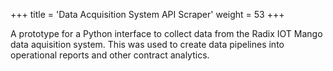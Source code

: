 +++
title = 'Data Acquisition System API Scraper'
weight = 53
+++

A prototype for a Python interface to collect data from the Radix IOT Mango
data aquisition system. This was used to create data pipelines into operational
reports and other contract analytics. 